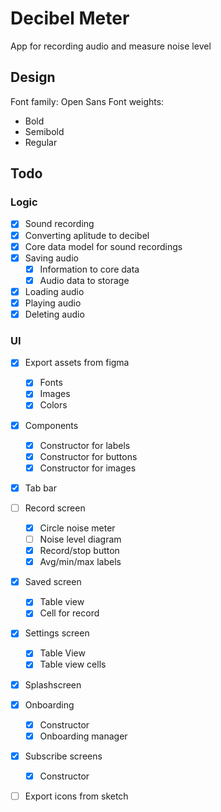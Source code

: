 # Decibel Meter
App for recording audio and measure noise level

## Design
Font family: Open Sans
Font weights: 
- Bold
- Semibold
- Regular 

## Todo
### Logic
- [X] Sound recording
- [X] Converting aplitude to decibel
- [X] Core data model for sound recordings
- [X] Saving audio
  - [X] Information to core data 
  - [X] Audio data to storage
- [X] Loading audio
- [X] Playing audio
- [X] Deleting audio

### UI 
- [X] Export assets from figma 
  - [X] Fonts 
  - [X] Images 
  - [X] Colors 
- [X] Components
  - [X] Constructor for labels 
  - [X] Constructor for buttons
  - [X] Constructor for images
- [X] Tab bar
- [ ] Record screen 
  - [X] Circle noise meter
  - [ ] Noise level diagram
  - [X] Record/stop button 
  - [X] Avg/min/max labels
- [X] Saved screen
  - [X] Table view
  - [X] Cell for record
- [X] Settings screen 
  - [X] Table View
  - [X] Table view cells
- [X] Splashscreen
- [X] Onboarding
  - [X] Constructor
  - [X] Onboarding manager
- [X] Subscribe screens
  - [X] Constructor
- [ ] Export icons from sketch

